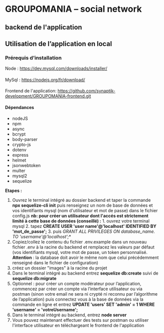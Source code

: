 # GROUPOMANIA – social network
## backend de l'application

## Utilisation de l’application en local

### Prérequis d’installation
Node : https://dev.mysql.com/downloads/installer/
####
MySql : https://nodejs.org/fr/download/
####
Frontend de l'application: https://github.com/synaptik-development/GROUPOMANIA-frontend.git

#### **Dépendances**
* nodeJS
* npm
* async
* bcrypt
* body-parser
* crypto-js
* dotenv
* express
* helmet
* jsonwebtoken
* multer
* mysql2
* sequelize 

**Etapes :**
1. Ouvrez le terminal intégré au dossier backend et taper la commande **npx sequelize-cli init** puis renseignez un nom de base de données et vos identifiants mysql (nom d'utilisateur et mot de passe) dans le fichier config.js
    **nb: pour créer un utilisateur dont l'accés est strictement limité à cette base de données (conseillé) :**
        1. ouvrez votre terminal mysql
        2. tapez **CREATE USER 'user name'@'localhost' IDENTIFIED BY 'mot_de_passe';**
        3. puis **GRANT ALL PRIVILEGES ON database_name.* TO 'username'@'localhost';**
2. Copiez/collez le contenu du fichier .env.example dans un nouveau fichier .env à la racine du backend et remplacez les valeurs par défaut (vos identifiants mysql, votre mot de passe, un token personnalisé. **Attention** : la database doit avoir le même nom que celui précédemment renseigné dans le fichier de configuration)
3. créez un dossier "images" à la racine du projet
4. Dans le terminal intégré au backend entrez **sequelize db:create** suivi de **sequelize db:migrate**
5. Optionnel : pour créer un compte modérateur pour l’application, commencez par créer un compte via l’interface utilisateur ou via postman (sinon votre email ne sera ni crypté ni reconnu par l’algorithme de l’application) puis connectez vous à la base de données via la commande en ligne et entrez **UPDATE 'users' SET 'admin' = 1 WHERE 'username' = 'votreUsername';**
6. Dans le terminal intégré au backend, entrez **node server**
7. Vous pouvez maintenant effectuer des tests sur postman ou utiliser l'interface utilisateur en téléchargeant le frontend de l'application